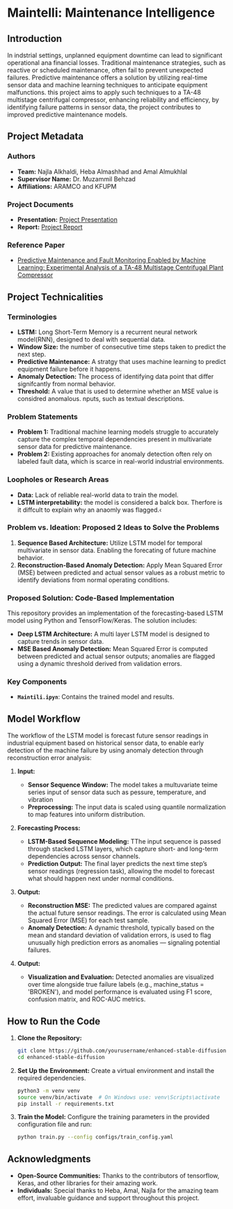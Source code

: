 # Maintelli: Maintenance Intelligence

## Introduction
In indstrial settings, unplanned equipment downtime can lead to significant operational ana financial losses. Traditional maintenance strategies, such as reactive or scheduled maintenance, often fail to prevent unexpected failures. Predictive maintenance offers a solution by utilizing real-time sensor data and machine learning techniques to anticipate equipment malfunctions.
this project aims to apply such techniques to a TA-48 multistage centrifugal compressor, enhancing reliability and efficiency, by identifying failure patterns in sensor data, the project contributes to improved predictive maintenance models.

## Project Metadata
### Authors
- **Team:** Najla Alkhaldi, Heba Almashhad and Amal Almukhlal
- **Supervisor Name:** Dr. Muzammil Behzad
- **Affiliations:** ARAMCO and KFUPM

### Project Documents
- **Presentation:** [Project Presentation](/presentation.pptx)
- **Report:** [Project Report](/report.pdf)

### Reference Paper
- [Predictive Maintenance and Fault Monitoring Enabled by Machine Learning: Experimental Analysis of a TA-48 Multistage Centrifugal Plant Compressor]([[https://arxiv.org/abs/2112.10752](https://www.researchgate.net/publication/367553293_Predictive_Maintenance_and_Fault_Monitoring_Enabled_by_Machine_Learning_Experimental_Analysis_of_a_TA-48_Multistage_Centrifugal_Plant_Compressor)](https://www.mdpi.com/2076-3417/13/3/1790))


## Project Technicalities

### Terminologies
- **LSTM:** Long Short-Term Memory is a recurrent neural network model(RNN), designed to deal with sequential data.
- **Window Size:** the number of consecutive time steps taken to predict the next step.
- **Predictive Maintenance:** A stratgy that uses machine learning to predict equipment failure before it happens.
- **Anomaly Detection:** The process of identifying data point that differ signifcantly from normal behavior.
- **Threshold:** A value that is used to determine whether an MSE value is considred anomalous.
nputs, such as textual descriptions.

### Problem Statements
- **Problem 1:** Traditional machine learning models struggle to accurately capture the complex temporal dependencies present in multivariate sensor data for predictive maintenance.
- **Problem 2:** Existing approaches for anomaly detection often rely on labeled fault data, which is scarce in real-world industrial environments.

### Loopholes or Research Areas
- **Data:** Lack of reliable real-world data to train the model.
- **LSTM interpretability:** the model is considered a balck box. Therfore is it diffcult to explain why an anaomly was flagged.‹

### Problem vs. Ideation: Proposed 2 Ideas to Solve the Problems
1. **Sequence Based Architecture:** Utilize LSTM model for temporal multivariate in sensor data. Enabling the forecating of future machine behavior.
2. **Reconstruction-Based Anomaly Detection:** Apply Mean Squared Error (MSE) between predicted and actual sensor values as a robust metric to identify deviations from normal operating conditions.

### Proposed Solution: Code-Based Implementation
This repository provides an implementation of the forecasting-based LSTM model using Python and TensorFlow/Keras. The solution includes:

- **Deep LSTM Architecture:** A multi layer LSTM model is designed to capture trends in sensor data.
- **MSE Based Anomaly Detection:** Mean Squared Error is computed between predicted and actual sensor outputs; anomalies are flagged using a dynamic threshold derived from validation errors.

### Key Components
- **`Maintili.ipyn`**: Contains the trained model and results.

## Model Workflow
The workflow of the LSTM model is forecast future sensor readings in industrial equipment based on historical sensor data, to enable early detection of the machine failure by using anomaly detection through reconstruction error analysis:

1. **Input:**
   - **Sensor Sequence Window:** The model takes a multuvariate teime series input of sensor data such as pessure, temperature, and vibration
   - **Preprocessing:** The input data is scaled using quantile normalization to map features into uniform distribution.

2. **Forecasting Process:**
   - **LSTM-Based Sequence Modeling:** TThe input sequence is passed through stacked LSTM layers, which capture short- and long-term dependencies across sensor channels. 
   - **Prediction Output:** The final layer predicts the next time step’s sensor readings (regression task), allowing the model to forecast what should happen next under normal conditions.

3. **Output:**
   - **Reconstruction MSE:** The predicted values are compared against the actual future sensor readings. The error is calculated using Mean Squared Error (MSE) for each test sample.
   - **Anomaly Detection:** A dynamic threshold, typically based on the mean and standard deviation of validation errors, is used to flag unusually high prediction errors as anomalies — signaling potential failures.


4. **Output:**
   - **Visualization and Evaluation:** Detected anomalies are visualized over time alongside true failure labels (e.g., machine_status = 'BROKEN'), and model performance is evaluated using F1 score, confusion matrix, and ROC-AUC metrics.

## How to Run the Code

1. **Clone the Repository:**
    ```bash
    git clone https://github.com/yourusername/enhanced-stable-diffusion.git
    cd enhanced-stable-diffusion
    ```

2. **Set Up the Environment:**
    Create a virtual environment and install the required dependencies.
    ```bash
    python3 -m venv venv
    source venv/bin/activate  # On Windows use: venv\Scripts\activate
    pip install -r requirements.txt
    ```

3. **Train the Model:**
    Configure the training parameters in the provided configuration file and run:
    ```bash
    python train.py --config configs/train_config.yaml
    ```

## Acknowledgments
- **Open-Source Communities:** Thanks to the contributors of tensorflow, Keras, and other libraries for their amazing work.
- **Individuals:** Special thanks to Heba, Amal, Najla for the amazing team effort, invaluable guidance and support throughout this project.


